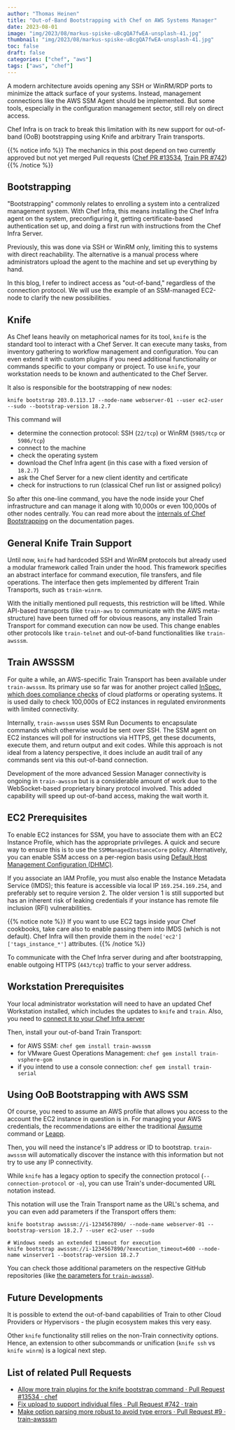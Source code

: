 ```yaml
---
author: "Thomas Heinen"
title: "Out-of-Band Bootstrapping with Chef on AWS Systems Manager"
date: 2023-08-01
image: "img/2023/08/markus-spiske-uBcgQA7fwEA-unsplash-41.jpg"
thumbnail: "img/2023/08/markus-spiske-uBcgQA7fwEA-unsplash-41.jpg"
toc: false
draft: false
categories: ["chef", "aws"]
tags: ["aws", "chef"]
---
```

A modern architecture avoids opening any SSH or WinRM/RDP ports to minimize the attack surface of your systems. Instead, management connections like the AWS SSM Agent should be implemented. But some tools, especially in the configuration management sector, still rely on direct access.

Chef Infra is on track to break this limitation with its new support for out-of-band (OoB) bootstrapping using Knife and arbitrary Train transports.

<!--more-->

{{% notice info %}}
The mechanics in this post depend on two currently approved but not yet merged Pull requests ([Chef PR #13534](https://github.com/chef/chef/pull/13534), [Train PR #742](https://github.com/inspec/train/pull/742))
{{% /notice %}}

## Bootstrapping

"Bootstrapping" commonly relates to enrolling a system into a centralized management system. With Chef Infra, this means installing the Chef Infra agent on the system, preconfiguring it, getting certificate-based authentication set up, and doing a first run with instructions from the Chef Infra Server.

Previously, this was done via SSH or WinRM only, limiting this to systems with direct reachability. The alternative is a manual process where administrators upload the agent to the machine and set up everything by hand.

In this blog, I refer to indirect access as "out-of-band," regardless of the connection protocol. We will use the example of an SSM-managed EC2-node to clarify the new possibilities.

## Knife

As Chef leans heavily on metaphorical names for its tool, `knife` is the standard tool to interact with a Chef Server. It can execute many tasks, from inventory gathering to workflow management and configuration. You can even extend it with custom plugins if you need additional functionality or commands specific to your company or project. To use `knife`, your workstation needs to be known and authenticated to the Chef Server.

It also is responsible for the bootstrapping of new nodes:

```shell
knife bootstrap 203.0.113.17 --node-name webserver-01 --user ec2-user --sudo --bootstrap-version 18.2.7
```

This command will
- determine the connection protocol: SSH (`22/tcp`) or WinRM (`5985/tcp` or `5986/tcp`)
- connect to the machine
- check the operating system
- download the Chef Infra agent (in this case with a fixed version of `18.2.7`)
- ask the Chef Server for a new client identity and certificate
- check for instructions to run (classical Chef run list or assigned policy)

So after this one-line command, you have the node inside your Chef infrastructure and can manage it along with 10,000s or even 100,000s of other nodes centrally. You can read more about the [internals of Chef Bootstrapping](https://docs.chef.io/install_bootstrap/) on the documentation pages.

## General Knife Train Support

Until now, `knife` had hardcoded SSH and WinRM protocols but already used a modular framework called Train under the hood. This framework specifies an abstract interface for command execution, file transfers, and file operations. The interface then gets implemented by different Train Transports, such as `train-winrm`.

With the initially mentioned pull requests, this restriction will be lifted. While API-based transports (like `train-aws` to communicate with the AWS meta-structure) have been turned off for obvious reasons, any installed Train Transport for command execution can now be used. This change enables other protocols like `train-telnet` and out-of-band functionalities like `train-awsssm`.

## Train AWSSSM

For quite a while, an AWS-specific Train Transport has been available under `train-awsssm`. Its primary use so far was for another project called [InSpec, which does compliance checks](https://www.tecracer.com/blog/2020/10/air-gapped-compliance-scans-with-inspec.html) of cloud platforms or operating systems. It is used daily to check 100,000s of EC2 instances in regulated environments with limited connectivity.

Internally, `train-awsssm` uses SSM Run Documents to encapsulate commands which otherwise would be sent over SSH. The SSM agent on EC2 instances will poll for instructions via HTTPS, get these documents, execute them, and return output and exit codes. While this approach is not ideal from a latency perspective, it does include an audit trail of any commands sent via this out-of-band connection.

Development of the more advanced Session Manager connectivity is ongoing in `train-awsssm` but is a considerable amount of work due to the WebSocket-based proprietary binary protocol involved. This added capability will speed up out-of-band access, making the wait worth it.

## EC2 Prerequisites

To enable EC2 instances for SSM, you have to associate them with an EC2 Instance Profile, which has the appropriate privileges. A quick and secure way to ensure this is to use the `SSMManagedInstanceCore` policy. Alternatively, you can enable SSM access on a per-region basis using [Default Host Management Configuration (DHMC)](https://docs.aws.amazon.com/systems-manager/latest/userguide/managed-instances-default-host-management.html).

If you associate an IAM Profile, you must also enable the Instance Metadata Service (IMDS); this feature is accessible via local IP `169.254.169.254`, and preferably set to require version 2. The older version 1 is still supported but has an inherent risk of leaking credentials if your instance has remote file inclusion (RFI) vulnerabilities.

{{% notice note %}}
If you want to use EC2 tags inside your Chef cookbooks, take care also to enable passing them into IMDS (which is not default). Chef Infra will then provide them in the `node['ec2']['tags_instance_*']` attributes.
{{% /notice %}}

To communicate with the Chef Infra server during and after bootstrapping, enable outgoing HTTPS (`443/tcp`) traffic to your server address.

## Workstation Prerequisites

Your local administrator workstation will need to have an updated Chef Workstation installed, which includes the updates to `knife` and `train`. Also, you need to [connect it to your Chef Infra server](https://docs.chef.io/workstation/knife_setup/)

Then, install your out-of-band Train Transport:
- for AWS SSM:
  `chef gem install train-awsssm`
- for VMware Guest Operations Management:
  `chef gem install train-vsphere-gom`
- if you intend to use a console connection:
  `chef gem install train-serial`

## Using OoB Bootstrapping with AWS SSM

Of course, you need to assume an AWS profile that allows you access to the account the EC2 instance in question is in. For managing your AWS credentials, the recommendations are either the traditional [Awsume](https://github.com/trek10inc/awsume/) command or [Leapp](https://www.leapp.cloud/).

Then, you will need the instance's IP address or ID to bootstrap. `train-awsssm` will automatically discover the instance with this information but not try to use any IP connectivity.

While `knife` has a legacy option to specify the connection protocol (`--connection-protocol` or `-o`), you can use Train's under-documented URL notation instead.

This notation will use the Train Transport name as the URL's schema, and you can even add parameters if the Transport offers them:

```shell
knife bootstrap awsssm://i-1234567890/ --node-name webserver-01 --bootstrap-version 18.2.7 --user ec2-user --sudo

# Windows needs an extended timeout for execution
knife bootstrap awsssm://i-1234567890/?execution_timeout=600 --node-name winserver1 --bootstrap-version 18.2.7
```

You can check those additional parameters on the respective GitHub repositories (like [the parameters for `train-awsssm`](https://github.com/tecracer-chef/train-awsssm/blob/v0.3.1/lib/train-awsssm/transport.rb#L9-L14)).

## Future Developments

It is possible to extend the out-of-band capabilities of Train to other Cloud Providers or Hypervisors - the plugin ecosystem makes this very easy.

Other `knife` functionality still relies on the non-Train connectivity options. Hence, an extension to other subcommands or unification (`knife ssh` vs `knife winrm`) is a logical next step.

## List of related Pull Requests

* [Allow more train plugins for the knife bootstrap command · Pull Request #13534 · chef](https://github.com/chef/chef/pull/13534)
* [Fix upload to support individual files · Pull Request #742 · train](https://github.com/inspec/train/pull/742)
* [Make option parsing more robust to avoid type errors · Pull Request #9 · train-awsssm](https://github.com/tecracer-chef/train-awsssm/pull/9)
